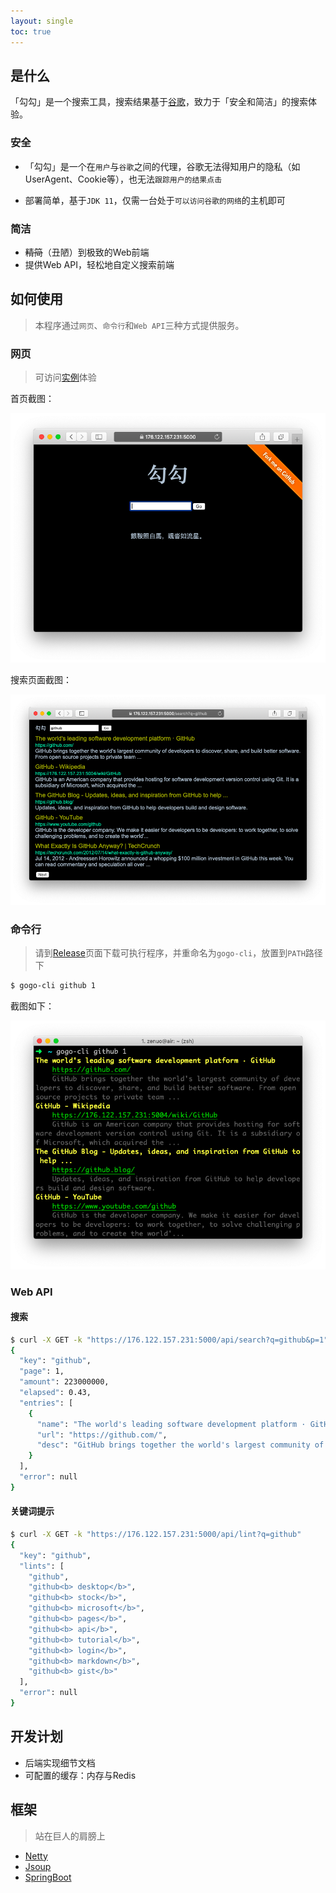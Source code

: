 ```yaml
---
layout: single
toc: true
---
```


## 是什么

「勾勾」是一个搜索工具，搜索结果基于[谷歌](https://google.com)，致力于「安全和简洁」的搜索体验。

### 安全

- 「勾勾」是一个在`用户`与`谷歌`之间的代理，谷歌无法得知用户的隐私（如UserAgent、Cookie等），也无法`跟踪用户的结果点击`

- 部署简单，基于`JDK 11`，仅需一台处于`可以访问谷歌的网络`的主机即可

### 简洁

- ~~精简~~（丑陋）到极致的Web前端
- 提供Web API，轻松地自定义搜索前端

## 如何使用

> 本程序通过`网页`、`命令行`和`Web API`三种方式提供服务。

### 网页

> 可访问[实例](https://176.122.157.231:5000)体验

首页截图：

![6c44f17c7e035221816e7530.png](/assets/img/6c44f17c7e035221816e7530.png)

搜索页面截图：

![e5c1b9df30645ffb8059ca72.png](/assets/img/e5c1b9df30645ffb8059ca72.png)

### 命令行

> 请到[Release](https://github.com/zenuo/gogo/releases)页面下载可执行程序，并重命名为`gogo-cli`，放置到`PATH`路径下

```bash
$ gogo-cli github 1
```

截图如下：

![639ad4d3863e52f90a16cbe5.png](/assets/img/639ad4d3863e52f90a16cbe5.png)

### Web API

#### 搜索

```bash
$ curl -X GET -k "https://176.122.157.231:5000/api/search?q=github&p=1"
{
  "key": "github",
  "page": 1,
  "amount": 223000000,
  "elapsed": 0.43,
  "entries": [
    {
      "name": "The world's leading software development platform · GitHub",
      "url": "https://github.com/",
      "desc": "GitHub brings together the world's largest community of developers to discover, share, and build better software. From open source projects to private team ..."
    }
  ],
  "error": null
}
```

#### 关键词提示

```bash
$ curl -X GET -k "https://176.122.157.231:5000/api/lint?q=github"
{
  "key": "github",
  "lints": [
    "github",
    "github<b> desktop</b>",
    "github<b> stock</b>",
    "github<b> microsoft</b>",
    "github<b> pages</b>",
    "github<b> api</b>",
    "github<b> tutorial</b>",
    "github<b> login</b>",
    "github<b> markdown</b>",
    "github<b> gist</b>"
  ],
  "error": null
}
```

## 开发计划

- 后端实现细节文档
- 可配置的缓存：内存与Redis

## 框架

> 站在巨人的肩膀上

- [Netty](https://netty.io/)
- [Jsoup](https://jsoup.org/)
- [SpringBoot](https://github.com/spring-projects/spring-boot)
